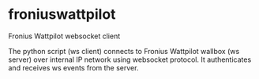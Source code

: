 # froniuswattpilot
Fronius Wattpilot websocket client

The python script (ws client) connects to Fronius Wattpilot wallbox (ws server) over internal IP network using websocket protocol. It authenticates and receives ws events from the server.
